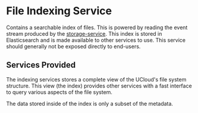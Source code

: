 # File Indexing Service

Contains a searchable index of files. This is powered by reading the event
stream produced by the [storage-service](../../file-storage-service.html). This index is
stored in Elasticsearch and is made available to other services to use. This
service should generally not be exposed directly to end-users.

## Services Provided

The indexing services stores a complete view of the UCloud's file system
structure. This view (the index) provides other services with a fast
interface to query various aspects of the file system.

The data stored inside of the index is only a subset of the metadata.
